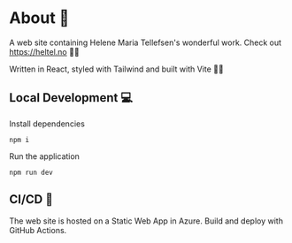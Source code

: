 # About 📖

A web site containing Helene Maria Tellefsen's wonderful work. Check out https://heltel.no 🙌🏼

Written in React, styled with Tailwind and built with Vite 🤝🏼

## Local Development 💻

Install dependencies

```
npm i
```

Run the application

```
npm run dev
```

## CI/CD 🚀

The web site is hosted on a Static Web App in Azure. Build and deploy with GitHub Actions.

